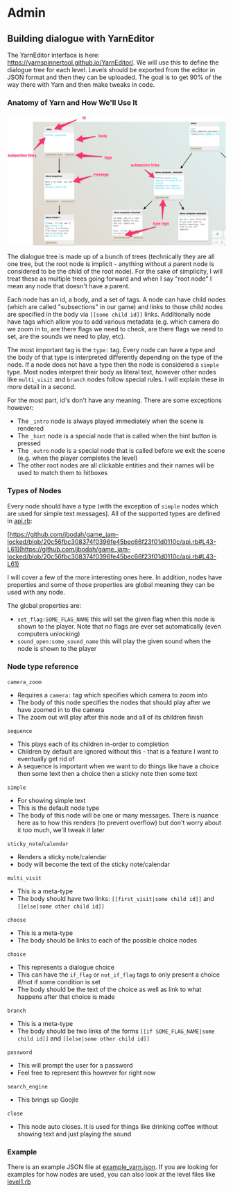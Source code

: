 # Admin

## Building dialogue with YarnEditor

The YarnEditor interface is here: https://yarnspinnertool.github.io/YarnEditor/. We will use this to define the dialogue tree for each level. Levels should be exported from the editor in JSON format and then they can be uploaded. The goal is to get 90% of the way there with Yarn and then make tweaks in code.

### Anatomy of Yarn and How We'll Use It

![docs/1.png](docs/1.png)

The dialogue tree is made up of a bunch of trees (technically they are all one tree, but the root node is implicit - anything without a parent node is considered to be the child of the root node).
For the sake of simplicity, I will treat these as multiple trees going forward and when I say "root node" I mean any node that doesn't have a parent.

Each node has an id, a body, and a set of tags.
A node can have child nodes (which are called "subsections" in our game) and links to those child nodes are specified in the body via `[[some child id]]` links.
Additionally node have tags which allow you to add various metadata (e.g. which camera do we zoom in to, are there flags we need to check, are there flags we need to set, are the sounds we need to play, etc).

The most important tag is the `type:` tag.
Every node can have a type and the body of that type is interpreted differently depending on the type of the node.
If a node does not have a type then the node is considered a `simple` type.
Most nodes interpret their body as literal text, however other nodes like `multi_visit` and `branch` nodes follow special rules.
I will explain these in more detail in a second.

For the most part, id's don't have any meaning.
There are some exceptions however:

* The `_intro` node is always played immediately when the scene is rendered
* The `_hint` node is a special node that is called when the hint button is pressed
* The `_outro` node is a special node that is called before we exit the scene (e.g. when the player completes the level)
* The other root nodes are all clickable entities and their names will be used to match them to hitboxes

### Types of Nodes

Every node should have a type (with the exception of `simple` nodes which are used for simple text messages).
All of the supported types are defined in [api.rb](api.rb):

[https://github.com/jbodah/game_jam-locked/blob/20c56fbc308374f0396fe45bec66f23f01d0110c/api.rb#L43-L61](https://github.com/jbodah/game_jam-locked/blob/20c56fbc308374f0396fe45bec66f23f01d0110c/api.rb#L43-L61)

I will cover a few of the more interesting ones here. In addition, nodes have properties and some of those properties are global meaning they can be used with any node.

The global properties are:

* `set_flag:SOME_FLAG_NAME` this will set the given flag when this node is shown to the player. Note that _no_ flags are ever set automatically (even computers unlocking)
* `sound_open:some_sound_name` this will play the given sound when the node is shown to the player

### Node type reference

`camera_zoom`
* Requires a `camera:` tag which specifies which camera to zoom into
* The body of this node specifies the nodes that should play after we have zoomed in to the camera
* The zoom out will play after this node and all of its children finish

`sequence`
* This plays each of its children in-order to completion
* Children by default are ignored without this - that is a feature I want to eventually get rid of
* A sequence is important when we want to do things like have a choice then some text then a choice then a sticky note then some text

`simple`
* For showing simple text
* This is the default node type
* The body of this node will be one or many messages. There is nuance here as to how this renders (to prevent overflow) but don't worry about it too much, we'll tweak it later

`sticky_note`/`calendar`
* Renders a sticky note/calendar
* body will become the text of the sticky note/calendar

`multi_visit`
* This is a meta-type
* The body should have two links: `[[first_visit|some child id]]` and `[[else|some other child id]]`

`choose`
* This is a meta-type
* The body should be links to each of the possible choice nodes

`choice`
* This represents a dialogue choice
* This can have the `if_flag` or `not_if_flag` tags to only present a choice if/not if some condition is set
* The body should be the text of the choice as well as link to what happens after that choice is made

`branch`
* This is a meta-type
* The body should be two links of the forms `[[if SOME_FLAG_NAME|some child id]]` and `[[else|some other child id]]`

`password`
* This will prompt the user for a password
* Feel free to represent this however for right now

`search_engine`
* This brings up Goojle

`close`
* This node auto closes. It is used for things like drinking coffee without showing text and just playing the sound

### Example

There is an example JSON file at [example_yarn.json](example_yarn.json). If you are looking for examples for how nodes are used, you can also look at the level files like [level1.rb](level1.rb)

